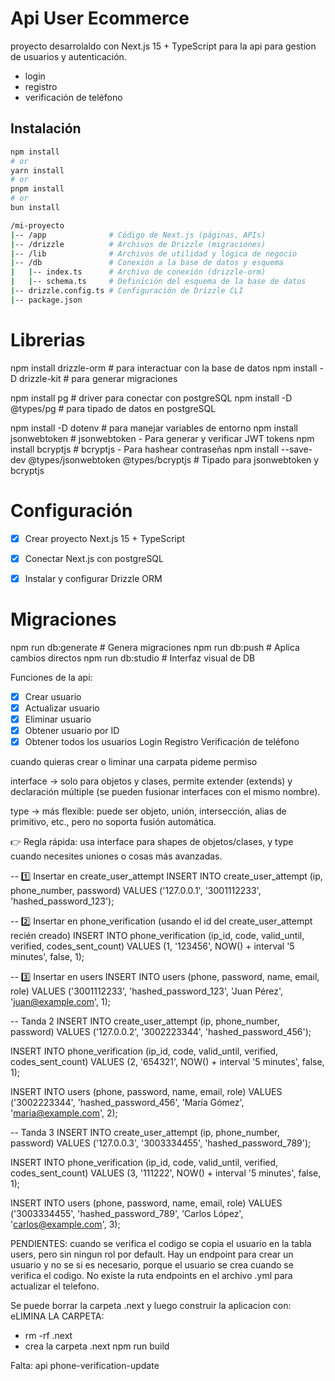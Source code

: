 
# Api User Ecommerce

proyecto desarrolaldo con Next.js 15 + TypeScript para la api para gestion de usuarios y autenticación.
- login
- registro
- verificación de teléfono

## Instalación

```bash
npm install
# or
yarn install
# or
pnpm install
# or
bun install
```
```bash
/mi-proyecto
|-- /app              # Código de Next.js (páginas, APIs)
|-- /drizzle          # Archivos de Drizzle (migraciones)
|-- /lib              # Archivos de utilidad y lógica de negocio
|-- /db               # Conexión a la base de datos y esquema
|   |-- index.ts      # Archivo de conexión (drizzle-orm)
|   |-- schema.ts     # Definición del esquema de la base de datos
|-- drizzle.config.ts # Configuración de Drizzle CLI
|-- package.json
```

# Librerias
npm install drizzle-orm # para interactuar con la base de datos
npm install -D drizzle-kit # para generar migraciones

npm install pg  # driver para conectar con postgreSQL
npm install -D @types/pg  # para tipado de datos en postgreSQL

npm install -D dotenv # para manejar variables de entorno
npm install jsonwebtoken # jsonwebtoken - Para generar y verificar JWT tokens
npm install bcryptjs # bcryptjs - Para hashear contraseñas
npm install --save-dev @types/jsonwebtoken @types/bcryptjs # Tipado para jsonwebtoken y bcryptjs


# Configuración
- [x] Crear proyecto Next.js 15 + TypeScript
- [x] Conectar Next.js con postgreSQL
- [x] Instalar y configurar Drizzle ORM


# Migraciones
npm run db:generate  # Genera migraciones
npm run db:push      # Aplica cambios directos
npm run db:studio    # Interfaz visual de DB


Funciones de la api:

- [x] Crear usuario
- [x] Actualizar usuario
- [x] Eliminar usuario
- [x] Obtener usuario por ID
- [x] Obtener todos los usuarios
Login
Registro
Verificación de teléfono

cuando quieras crear o liminar una carpata pideme permiso


interface → solo para objetos y clases, permite extender (extends) y declaración múltiple (se pueden fusionar interfaces con el mismo nombre).

type → más flexible: puede ser objeto, unión, intersección, alias de primitivo, etc., pero no soporta fusión automática.

👉 Regla rápida: usa interface para shapes de objetos/clases, y type cuando necesites uniones o cosas más avanzadas.

-- 1️⃣ Insertar en create_user_attempt
INSERT INTO create_user_attempt (ip, phone_number, password)
VALUES ('127.0.0.1', '3001112233', 'hashed_password_123');

-- 2️⃣ Insertar en phone_verification (usando el id del create_user_attempt recién creado)
INSERT INTO phone_verification (ip_id, code, valid_until, verified, codes_sent_count)
VALUES (1, '123456', NOW() + interval '5 minutes', false, 1);

-- 3️⃣ Insertar en users
INSERT INTO users (phone, password, name, email, role)
VALUES ('3001112233', 'hashed_password_123', 'Juan Pérez', 'juan@example.com', 1);

-- Tanda 2
INSERT INTO create_user_attempt (ip, phone_number, password)
VALUES ('127.0.0.2', '3002223344', 'hashed_password_456');

INSERT INTO phone_verification (ip_id, code, valid_until, verified, codes_sent_count)
VALUES (2, '654321', NOW() + interval '5 minutes', false, 1);

INSERT INTO users (phone, password, name, email, role)
VALUES ('3002223344', 'hashed_password_456', 'María Gómez', 'maria@example.com', 2);

-- Tanda 3
INSERT INTO create_user_attempt (ip, phone_number, password)
VALUES ('127.0.0.3', '3003334455', 'hashed_password_789');

INSERT INTO phone_verification (ip_id, code, valid_until, verified, codes_sent_count)
VALUES (3, '111222', NOW() + interval '5 minutes', false, 1);

INSERT INTO users (phone, password, name, email, role)
VALUES ('3003334455', 'hashed_password_789', 'Carlos López', 'carlos@example.com', 3);


PENDIENTES:
cuando se verifica el codigo se copia el usuario en la tabla users, pero sin ningun rol por default.
Hay un endpoint para crear un usuario y no se si es necesario, porque el usuario se crea cuando se verifica el codigo.
No existe la ruta endpoints en el archivo .yml para actualizar el telefono.

Se puede borrar la carpeta .next y luego construir la aplicacion con:
eLIMINA LA CARPETA:
- rm -rf .next
- crea la carpeta .next
npm run build

Falta:
api phone-verification-update